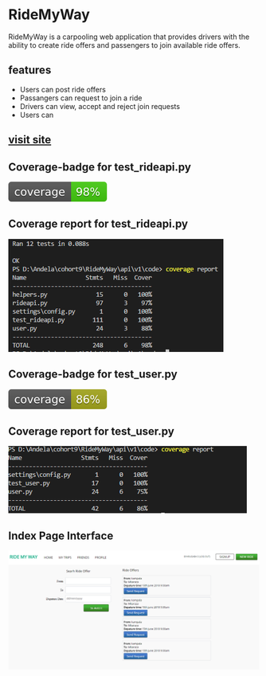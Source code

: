 # RideMyWay

RideMyWay is a carpooling web application that provides drivers with the ability to create ride offers
and passengers to join available ride offers.
	
## features 
- Users can post ride offers
- Passangers can request to join a ride
- Drivers can view, accept and reject join requests
- Users can 

## [visit site](https://byarustev.github.io/RideMyWay/ui/)

## Coverage-badge for test_rideapi.py
![Coverage-badge](api/v1/coverage/coverage.svg)

## Coverage report for test_rideapi.py
![Coverage-report](api/v1/coverage/coverage_report1.png)

## Coverage-badge for test_user.py
![Coverage-badge](api/v1/coverage/coverage_u.svg)

## Coverage report for test_user.py
![Coverage-report](api/v1/coverage/coverage_report2.png)

## Index Page Interface
![alt text](https://raw.githubusercontent.com/byarustev/RideMyWay/feature/ui/design/index.png)
